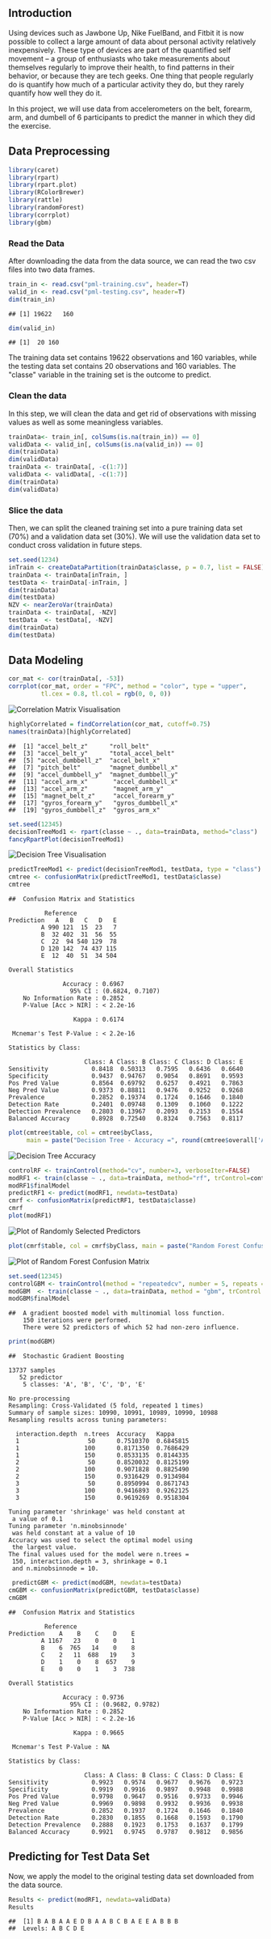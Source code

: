## Introduction  
Using devices such as Jawbone Up, Nike FuelBand, and Fitbit it is now possible to collect a large amount of data about personal activity relatively inexpensively. These type of devices are part of the quantified self movement – a group of enthusiasts who take measurements about themselves regularly to improve their health, to find patterns in their behavior, or because they are tech geeks. One thing that people regularly do is quantify how much of a particular activity they do, but they rarely quantify how well they do it.  

In this project, we will use data from accelerometers on the belt, forearm, arm, and dumbell of 6 participants to predict the manner in which they did the exercise.  

## Data Preprocessing  

```r
library(caret)
library(rpart)
library(rpart.plot)
library(RColorBrewer)
library(rattle)
library(randomForest)
library(corrplot)
library(gbm)
```

### Read the Data
After downloading the data from the data source, we can read the two csv files into two data frames.  

```r
train_in <- read.csv("pml-training.csv", header=T)
valid_in <- read.csv("pml-testing.csv", header=T)
dim(train_in)
```

```
## [1] 19622   160
```

```r
dim(valid_in)
```

```
## [1]  20 160
```
The training data set contains 19622 observations and 160 variables, while the testing data set contains 20 observations and 160 variables. The "classe" variable in the training set is the outcome to predict.

### Clean the data
In this step, we will clean the data and get rid of observations with missing values as well as some meaningless variables.

```r
trainData<- train_in[, colSums(is.na(train_in)) == 0]
validData <- valid_in[, colSums(is.na(valid_in)) == 0]
dim(trainData)
dim(validData)
trainData <- trainData[, -c(1:7)]
validData <- validData[, -c(1:7)]
dim(trainData)
dim(validData)
```

### Slice the data
Then, we can split the cleaned training set into a pure training data set (70%) and a validation data set (30%). We will use the validation data set to conduct cross validation in future steps.  

```r
set.seed(1234) 
inTrain <- createDataPartition(trainData$classe, p = 0.7, list = FALSE)
trainData <- trainData[inTrain, ]
testData <- trainData[-inTrain, ]
dim(trainData)
dim(testData)
NZV <- nearZeroVar(trainData)
trainData <- trainData[, -NZV]
testData  <- testData[, -NZV]
dim(trainData)
dim(testData)
```

## Data Modeling

```r
cor_mat <- cor(trainData[, -53])
corrplot(cor_mat, order = "FPC", method = "color", type = "upper", 
         tl.cex = 0.8, tl.col = rgb(0, 0, 0))
```
![Correlation Matrix Visualisation](Rplot.png)

```r
highlyCorrelated = findCorrelation(cor_mat, cutoff=0.75)
names(trainData)[highlyCorrelated]
```
```
##	[1] "accel_belt_z"      "roll_belt"        
##	[3] "accel_belt_y"      "total_accel_belt" 
##	[5] "accel_dumbbell_z"  "accel_belt_x"     
##	[7] "pitch_belt"        "magnet_dumbbell_x"
##	[9] "accel_dumbbell_y"  "magnet_dumbbell_y"
##	[11] "accel_arm_x"       "accel_dumbbell_x" 
##	[13] "accel_arm_z"       "magnet_arm_y"     
##	[15] "magnet_belt_z"     "accel_forearm_y"  
##	[17] "gyros_forearm_y"   "gyros_dumbbell_x" 
##	[19] "gyros_dumbbell_z"  "gyros_arm_x"
```

```r
set.seed(12345)
decisionTreeMod1 <- rpart(classe ~ ., data=trainData, method="class")
fancyRpartPlot(decisionTreeMod1)
```
![Decision Tree Visualisation](Rplot01.png)

```r
predictTreeMod1 <- predict(decisionTreeMod1, testData, type = "class")
cmtree <- confusionMatrix(predictTreeMod1, testData$classe)
cmtree
```
```
##	Confusion Matrix and Statistics

          Reference
Prediction   A   B   C   D   E
         A 990 121  15  23   7
         B  32 402  31  56  55
         C  22  94 540 129  78
         D 120 142  74 437 115
         E  12  40  51  34 504

Overall Statistics
                                          
               Accuracy : 0.6967          
                 95% CI : (0.6824, 0.7107)
    No Information Rate : 0.2852          
    P-Value [Acc > NIR] : < 2.2e-16       
                                          
                  Kappa : 0.6174          
                                          
 Mcnemar's Test P-Value : < 2.2e-16       

Statistics by Class:

                     Class: A Class: B Class: C Class: D Class: E
Sensitivity            0.8418  0.50313   0.7595   0.6436   0.6640
Specificity            0.9437  0.94767   0.9054   0.8691   0.9593
Pos Pred Value         0.8564  0.69792   0.6257   0.4921   0.7863
Neg Pred Value         0.9373  0.88811   0.9476   0.9252   0.9268
Prevalence             0.2852  0.19374   0.1724   0.1646   0.1840
Detection Rate         0.2401  0.09748   0.1309   0.1060   0.1222
Detection Prevalence   0.2803  0.13967   0.2093   0.2153   0.1554
Balanced Accuracy      0.8928  0.72540   0.8324   0.7563   0.8117
```

```r
plot(cmtree$table, col = cmtree$byClass, 
     main = paste("Decision Tree - Accuracy =", round(cmtree$overall['Accuracy'], 4)))
```
![Decision Tree Accuracy](Rplot02.png)

```r
controlRF <- trainControl(method="cv", number=3, verboseIter=FALSE)
modRF1 <- train(classe ~ ., data=trainData, method="rf", trControl=controlRF)
modRF1$finalModel
predictRF1 <- predict(modRF1, newdata=testData)
cmrf <- confusionMatrix(predictRF1, testData$classe)
cmrf
plot(modRF1)
```
![Plot of Randomly Selected Predictors](Rplot03.png)
```r
plot(cmrf$table, col = cmrf$byClass, main = paste("Random Forest Confusion Matrix: Accuracy =", round(cmrf$overall['Accuracy'], 4)))
```
![Plot of Random Forest Confusion Matrix](Rplot04.png)

```r
set.seed(12345)
controlGBM <- trainControl(method = "repeatedcv", number = 5, repeats = 1)
modGBM  <- train(classe ~ ., data=trainData, method = "gbm", trControl = controlGBM, verbose = FALSE)
modGBM$finalModel
```
```
##	A gradient boosted model with multinomial loss function.
	150 iterations were performed.
	There were 52 predictors of which 52 had non-zero influence.
```

```r
print(modGBM)
```
```
##	Stochastic Gradient Boosting 

13737 samples
   52 predictor
    5 classes: 'A', 'B', 'C', 'D', 'E' 

No pre-processing
Resampling: Cross-Validated (5 fold, repeated 1 times) 
Summary of sample sizes: 10990, 10991, 10989, 10990, 10988 
Resampling results across tuning parameters:

  interaction.depth  n.trees  Accuracy   Kappa    
  1                   50      0.7510370  0.6845815
  1                  100      0.8171350  0.7686429
  1                  150      0.8533135  0.8144335
  2                   50      0.8520032  0.8125199
  2                  100      0.9071828  0.8825490
  2                  150      0.9316429  0.9134984
  3                   50      0.8950994  0.8671743
  3                  100      0.9416893  0.9262125
  3                  150      0.9619269  0.9518304

Tuning parameter 'shrinkage' was held constant at
 a value of 0.1
Tuning parameter 'n.minobsinnode'
 was held constant at a value of 10
Accuracy was used to select the optimal model using
 the largest value.
The final values used for the model were n.trees =
 150, interaction.depth = 3, shrinkage = 0.1
 and n.minobsinnode = 10.
 ```

```r
 predictGBM <- predict(modGBM, newdata=testData)
cmGBM <- confusionMatrix(predictGBM, testData$classe)
cmGBM
```
```
##	Confusion Matrix and Statistics

          Reference
Prediction    A    B    C    D    E
         A 1167   23    0    0    1
         B    6  765   14    0    8
         C    2   11  688   19    3
         D    1    0    8  657    9
         E    0    0    1    3  738

Overall Statistics
                                          
               Accuracy : 0.9736          
                 95% CI : (0.9682, 0.9782)
    No Information Rate : 0.2852          
    P-Value [Acc > NIR] : < 2.2e-16       
                                          
                  Kappa : 0.9665          
                                          
 Mcnemar's Test P-Value : NA              

Statistics by Class:

                     Class: A Class: B Class: C Class: D Class: E
Sensitivity            0.9923   0.9574   0.9677   0.9676   0.9723
Specificity            0.9919   0.9916   0.9897   0.9948   0.9988
Pos Pred Value         0.9798   0.9647   0.9516   0.9733   0.9946
Neg Pred Value         0.9969   0.9898   0.9932   0.9936   0.9938
Prevalence             0.2852   0.1937   0.1724   0.1646   0.1840
Detection Rate         0.2830   0.1855   0.1668   0.1593   0.1790
Detection Prevalence   0.2888   0.1923   0.1753   0.1637   0.1799
Balanced Accuracy      0.9921   0.9745   0.9787   0.9812   0.9856      
```

## Predicting for Test Data Set
Now, we apply the model to the original testing data set downloaded from the data source.  

```r
Results <- predict(modRF1, newdata=validData)
Results
```

```
##  [1] B A B A A E D B A A B C B A E E A B B B
##	Levels: A B C D E
```
